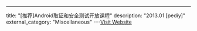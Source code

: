 ---
title: "[推荐]Android取证和安全测试开放课程"
description: "2013.01 [pediy]"
external_category: "Miscellaneous"
---[Visit Website](https://bbs.pediy.com/thread-160891.htm)

